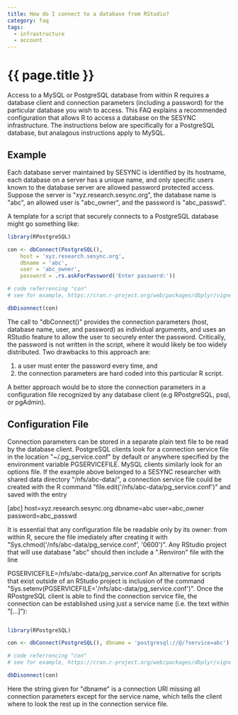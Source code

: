 ```yaml
---
title: How do I connect to a database from RStudio? 
category: faq
tags:
  - infrastructure
  - account
---
```


# {{ page.title }}

Access to a MySQL or PostgreSQL database from within R requires a database client and connection parameters (including a password) for the particular database you wish to access. This FAQ explains a recommended configuration that allows R to access a database on the SESYNC infrastructure. The instructions below are specifically for a PostgreSQL database, but analagous instructions apply to MySQL.

## Example

Each database server maintained by SESYNC is identified by its hostname, each database on a server has a unique name, and only specific users known to the database server are allowed password protected access. Suppose the server is "xyz.research.sesync.org",  the database name is "abc", an allowed user is "abc_owner", and the password is "abc_passwd".

A template for a script that securely connects to a PostgreSQL database might go something like:

``` r
library(RPostgreSQL)

con <- dbConnect(PostgreSQL(),
    host = 'xyz.research.sesync.org',
    dbname = 'abc',
    user = 'abc_owner',
    password = .rs.askForPassword('Enter password:'))

# code referrencing "con"
# see for example, https://cran.r-project.org/web/packages/dbplyr/vignettes/dbplyr.html

dbDisonnect(con)
```

The call to "dbConnect()" provides the connection parameters (host, database name, user, and password) as individual arguments, and uses an RStudio feature to allow the user to securely enter the password. Critically, the password is not written in the script, where it would likely be too widely distributed. Two drawbacks to this approach are:

1. a user must enter the password every time, and
2. the connection parameters are hard coded into this particular R script.

A better approach would be to store the connection parameters in a configuration file recognized by any database client (e.g RPostgreSQL, psql, or pgAdmin).

## Configuration File

Connection parameters can be stored in a separate plain text file to be read by the database client. PostgreSQL clients look for a connection service file in the location "~/.pg_service.conf" by default or anywhere specified by the environment variable PGSERVICEFILE. MySQL clients similarly look for an options file. If the example above belonged to a SESYNC researcher with shared data directory "/nfs/abc-data/", a connection service file could be created with the R command "file.edit('/nfs/abc-data/pg_service.conf')" and saved with the entry

[abc]
host=xyz.research.sesync.org
dbname=abc
user=abc_owner
password=abc_passwd


It is essential that any configuration file be readable only by its owner: from within R, secure the file imediately after creating it with "Sys.chmod('/nfs/abc-data/pg_service.conf', '0600')". Any RStudio project that will use database "abc" should then include a ".Renviron" file with the line

PGSERVICEFILE=/nfs/abc-data/pg_service.conf
An alternative for scripts that exist outside of an RStudio project is inclusion of the command "Sys.setenv(PGSERVICEFILE='/nfs/abc-data/pg_service.conf')". Once the RPostgreSQL client is able to find the connection service file, the connection can be established using just a service name (i.e. the text within "[...]"):

```r

library(RPostgreSQL)

con <- dbConnect(PostgreSQL(), dbname = 'postgresql://@/?service=abc')

# code referrencing "con"
# see for example, https://cran.r-project.org/web/packages/dbplyr/vignettes/dbplyr.html

dbDisonnect(con)
```

Here the string given for "dbname" is a connection URI missing all connection parameters except for the service name, which tells the client where to look the rest up in the connection service file.






